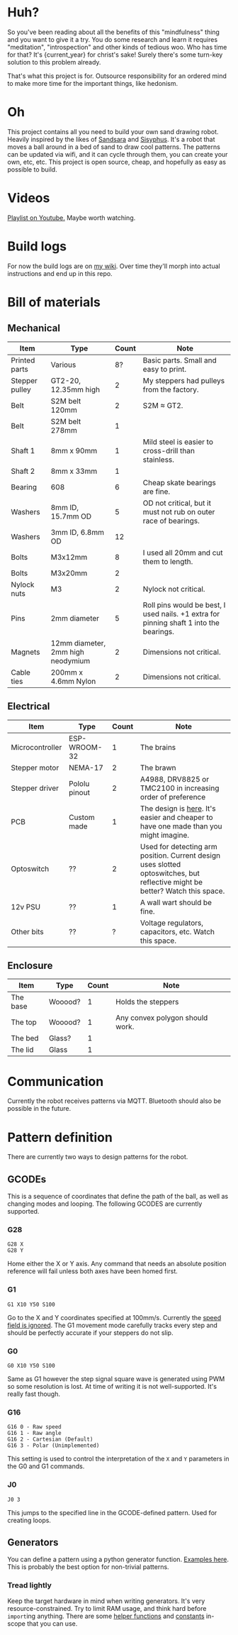 # Huh?

So you've been reading about all the benefits of this "mindfulness" thing and you want to give it a try.
You do some research and learn it requires "meditation", "introspection" and other kinds of tedious woo.
Who has time for that? It's {current_year} for christ's sake! Surely there's some turn-key solution to this problem already.

That's what this project is for. Outsource responsibility for an ordered mind to make more time for the important things, like hedonism.

# Oh

This project contains all you need to build your own sand drawing robot. Heavily inspired by the likes of [Sandsara](https://www.kickstarter.com/projects/edcano/sandsara) and [Sisyphus](https://sisyphus-industries.com/). It's a robot that moves a ball around in a bed of sand to draw cool patterns. The patterns can be updated via wifi, and it can cycle through them, you can create your own, etc, etc. This project is open source, cheap, and hopefully as easy as possible to build.

# Videos

[Playlist on Youtube.](https://www.youtube.com/playlist?list=PLT7ckgz8vcoY2YFqqQTA0kUofwehtqQul) Maybe worth watching.

# Build logs

For now the build logs are on [my wiki](https://wiki.tjhowse.com/doku.php?id=projects:sand_drawing:overview). Over time they'll morph into actual instructions and end up in this repo.

# Bill of materials

## Mechanical
| Item | Type | Count | Note |
| ---- | ---- | ----- | ---- |
| Printed parts | Various | 8? | Basic parts. Small and easy to print. |
| Stepper pulley | GT2-20, 12.35mm high | 2 | My steppers had pulleys from the factory. |
| Belt | S2M belt 120mm | 2 | S2M ≈ GT2. |
| Belt | S2M belt 278mm | 1 | |
| Shaft 1 | 8mm x 90mm | 1 | Mild steel is easier to cross-drill than stainless. |
| Shaft 2 | 8mm x 33mm | 1 | |
| Bearing | 608 | 6 | Cheap skate bearings are fine. |
| Washers | 8mm ID, 15.7mm OD | 5 | OD not critical, but it must not rub on outer race of bearings. |
| Washers | 3mm ID, 6.8mm OD | 12 | |
| Bolts | M3x12mm | 8 | I used all 20mm and cut them to length. |
| Bolts | M3x20mm | 2 | |
| Nylock nuts | M3 | 2 | Nylock not critical. |
| Pins | 2mm diameter | 5 | Roll pins would be best, I used nails. +1 extra for pinning shaft 1 into the bearings. |
| Magnets | 12mm diameter, 2mm high neodymium | 2 | Dimensions not critical. |
| Cable ties | 200mm x 4.6mm Nylon | 2 | Dimensions not critical. |

## Electrical
| Item | Type | Count | Note |
| ---- | ---- | ----- | ---- |
| Microcontroller | ESP-WROOM-32 | 1 | The brains |
| Stepper motor | NEMA-17 | 2 | The brawn |
| Stepper driver | Pololu pinout | 2 | A4988, DRV8825 or TMC2100 in increasing order of preference |
| PCB | Custom made | 1 | The design is [here](./pcb/sand_drawing). It's easier and cheaper to have one made than you might imagine.
| Optoswitch | ?? | 2 | Used for detecting arm position. Current design uses slotted optoswitches, but reflective might be better? Watch this space. |
| 12v PSU | ?? | 1 | A wall wart should be fine. |
| Other bits | ?? | ? | Voltage regulators, capacitors, etc. Watch this space. |

## Enclosure
| Item | Type | Count | Note |
| ---- | ---- | ----- | ---- |
| The base | Wooood? | 1 | Holds the steppers |
| The top | Wooood? | 1 | Any convex polygon should work. |
| The bed | Glass? | 1 | |
| The lid | Glass | 1 | |

# Communication
Currently the robot receives patterns via MQTT. Bluetooth should also be possible in the future.

# Pattern definition

There are currently two ways to design patterns for the robot.

## GCODEs

This is a sequence of coordinates that define the path of the ball, as well as changing modes and looping. The following GCODES are currently supported.

### G28
```
G28 X
G28 Y
```

Home either the X or Y axis. Any command that needs an absolute position reference will fail unless both axes have been homed first.

### G1
```
G1 X10 Y50 S100
```

Go to the X and Y coordinates specified at 100mm/s. Currently the [speed field is ignored](https://github.com/tjhowse/sand_drawing/issues/4). The G1 movement mode carefully tracks every step and should be perfectly accurate if your steppers do not slip.

### G0
```
G0 X10 Y50 S100
```

Same as G1 however the step signal square wave is generated using PWM so some resolution is lost. At time of writing it is not well-supported. It's really fast though.

### G16
```
G16 0 - Raw speed
G16 1 - Raw angle
G16 2 - Cartesian (Default)
G16 3 - Polar (Unimplemented)
```

This setting is used to control the interpretation of the `X` and `Y` parameters in the G0 and G1 commands.

### J0
```
J0 3
```

This jumps to the specified line in the GCODE-defined pattern. Used for creating loops.

## Generators

You can define a pattern using a python generator function. [Examples here](./pub_gen.py). This is probably the best option for non-trivial patterns.

### Tread lightly
Keep the target hardware in mind when writing generators. It's very resource-constrained. Try to limit RAM usage, and think hard before `import`ing anything. There are some [helper functions](./generator_libs.py) and [constants](./constants.py) in-scope that you can use.